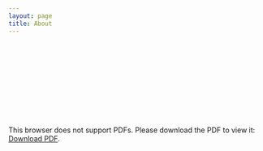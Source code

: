 ```yaml
---
layout: page
title: About
---
```


<object data="/assets/Mukesh_Resume.pdf" type="application/pdf" width="700px" height="700px">
    <embed src="/assets/Mukesh_Resume.pdf">
        <p>This browser does not support PDFs. Please download the PDF to view it: <a href="">Download PDF</a>.</p>
    </embed>
</object>
